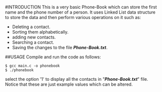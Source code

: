 #INTRODUCTION
This is a very basic Phone-Book which can store the first name and the phone number of a person.
It uses Linked List data structure to store the data and then perform various operations on it such as:
* Deleting a contact.
* Sorting them alphabetically.
* adding new contacts.
* Searching a contact.
* Saving the changes to the file **_Phone-Book.txt_**.

##USAGE
Compile and run the code as follows:
```
$ gcc main.c -o phonebook
$ ./phonebook
```
select the option '1' to display all the contacts in "**_Phone-Book.txt_**" file. Notice that these are just example values which can be altered. 
